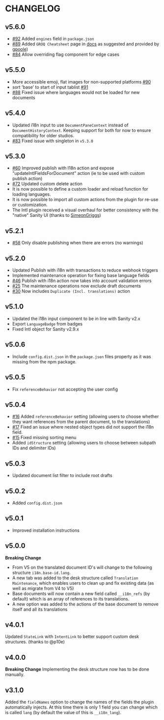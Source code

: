# CHANGELOG

## v5.6.0
* [#92](https://github.com/LiamMartens/sanity-plugin-intl-input/issues/92) Added `engines` field in `package.json`
* [#89](https://github.com/LiamMartens/sanity-plugin-intl-input/issues/89) Added `GROQ Cheatsheet` page in [docs](/docs/groq-cheatsheet.md) as suggested and provided by [gpoole](https://github.com/gpoole))
* [#84](https://github.com/LiamMartens/sanity-plugin-intl-input/issues/84) Allow overriding flag component for edge cases

## v5.5.0
* More accessible emoji, flat images for non-supported platforms [#90](https://github.com/LiamMartens/sanity-plugin-intl-input/pull/90)
* sort 'base' to start of input tablist [#91](https://github.com/LiamMartens/sanity-plugin-intl-input/pull/91)
* [#88](https://github.com/LiamMartens/sanity-plugin-intl-input/issues/88) Fixed issue where languages would not be loaded for new documents

## v5.4.0
* Updated i18n input to use `DocumentPaneContext` instead of `DocumentHistoryContext`. Keeping support for both for now to ensure compatibility for older studios.
* [#83](https://github.com/LiamMartens/sanity-plugin-intl-input/issues/83) Fixed issue with singleton in `v5.3.0`
## v5.3.0
* [#60](https://github.com/LiamMartens/sanity-plugin-intl-input/issues/60) Improved publish with I18n action and expose "updateIntlFieldsForDocument" action (ie to be used with custom publish action)
* [#72](https://github.com/LiamMartens/sanity-plugin-intl-input/issues/72) Updated custom delete action
* It is now possible to define a custom loader and reload function for loading languages.
* It is now possible to import all custom actions from the plugin for re-use or customization.
* The Intl plugin received a visual overhaul for better consistency with the "native" Sanity UI (thanks to [SimeonGriggs](https://github.com/SimeonGriggs))

## v5.2.1
* [#58](https://github.com/LiamMartens/sanity-plugin-intl-input/issues/58) Only disable publishing when there are errors (no warnings)

## v5.2.0
* Updated Publish with i18n with transactions to reduce webhook triggers
* Implemented maintenance operation for fixing base language fields
* [#46](https://github.com/LiamMartens/sanity-plugin-intl-input/issues/46) Publish with i18n action now takes into account validation errors
* [#25](https://github.com/LiamMartens/sanity-plugin-intl-input/issues/25) The maintenance operations now exclude draft documents
* [#30](https://github.com/LiamMartens/sanity-plugin-intl-input/issues/30) Now includes `Duplicate (Incl. translations)` action

## v5.1.0
* Updated the i18n input component to be in line with Sanity v2.x
* Export `LanguageBadge` from badges
* Fixed Intl object for Sanity v2.9.x
## v5.0.6
* Include `config.dist.json` in the `package.json` files property as it was missing from the npm package.

## v5.0.5
* Fix `referenceBehavior` not accepting the user config

## v5.0.4
* [#16](https://github.com/LiamMartens/sanity-plugin-intl-input/issues/16) Added `referenceBehavior` setting (allowing users to choose whether they want references from the parent document, to the translations)
* [#17](https://github.com/LiamMartens/sanity-plugin-intl-input/issues/17) Fixed an issue where nested object types did not support the i18n field.
* [#15](https://github.com/LiamMartens/sanity-plugin-intl-input/issues/15) Fixed missing sorting menu
* Added `idStructure` setting (allowing users to choose between subpath IDs and delimiter IDs)

## v5.0.3
* Updated document list filter to include root drafts

## v5.0.2
* Added `config.dist.json`

## v5.0.1
* Improved installation instructions

## v5.0.0
**Breaking Change**
* From V5 on the translated document ID's will change to the following structure `i18n.base-id.lang`.
* A new tab was added to the desk structure called `Translation Maintenance`, which enables users to clean up and fix existing data (as well as migrate from V4 to V5)
* Base documents will now contain a new field called `__i18n_refs` (by default) which is an array of references to its translations.
* A new option was added to the actions of the base document to remove itself and all its translations

## v4.0.1
Updated `StateLink` with `IntentLink` to better support custom desk structures. (thanks to @p10e)

## v4.0.0
**Breaking Change**
Implementing the desk structure now has to be done manually. 

## v3.1.0
Added the `fieldNames` option to change the names of the fields the plugin automatically injects.
At this time there is only 1 field you can change which is called `lang` (by default the value of this is `__i18n_lang`).
